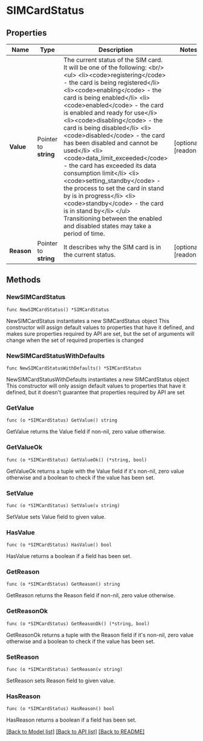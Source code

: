 # SIMCardStatus

## Properties

Name | Type | Description | Notes
------------ | ------------- | ------------- | -------------
**Value** | Pointer to **string** | The current status of the SIM card. It will be one of the following: &lt;br/&gt; &lt;ul&gt;  &lt;li&gt;&lt;code&gt;registering&lt;/code&gt; - the card is being registered&lt;/li&gt;  &lt;li&gt;&lt;code&gt;enabling&lt;/code&gt; - the card is being enabled&lt;/li&gt;  &lt;li&gt;&lt;code&gt;enabled&lt;/code&gt; - the card is enabled and ready for use&lt;/li&gt;  &lt;li&gt;&lt;code&gt;disabling&lt;/code&gt; - the card is being disabled&lt;/li&gt;  &lt;li&gt;&lt;code&gt;disabled&lt;/code&gt; - the card has been disabled and cannot be used&lt;/li&gt;  &lt;li&gt;&lt;code&gt;data_limit_exceeded&lt;/code&gt; - the card has exceeded its data consumption limit&lt;/li&gt;  &lt;li&gt;&lt;code&gt;setting_standby&lt;/code&gt; - the process to set the card in stand by is in progress&lt;/li&gt;  &lt;li&gt;&lt;code&gt;standby&lt;/code&gt; - the card is in stand by&lt;/li&gt; &lt;/ul&gt; Transitioning between the enabled and disabled states may take a period of time.  | [optional] [readonly] 
**Reason** | Pointer to **string** | It describes why the SIM card is in the current status. | [optional] [readonly] 

## Methods

### NewSIMCardStatus

`func NewSIMCardStatus() *SIMCardStatus`

NewSIMCardStatus instantiates a new SIMCardStatus object
This constructor will assign default values to properties that have it defined,
and makes sure properties required by API are set, but the set of arguments
will change when the set of required properties is changed

### NewSIMCardStatusWithDefaults

`func NewSIMCardStatusWithDefaults() *SIMCardStatus`

NewSIMCardStatusWithDefaults instantiates a new SIMCardStatus object
This constructor will only assign default values to properties that have it defined,
but it doesn't guarantee that properties required by API are set

### GetValue

`func (o *SIMCardStatus) GetValue() string`

GetValue returns the Value field if non-nil, zero value otherwise.

### GetValueOk

`func (o *SIMCardStatus) GetValueOk() (*string, bool)`

GetValueOk returns a tuple with the Value field if it's non-nil, zero value otherwise
and a boolean to check if the value has been set.

### SetValue

`func (o *SIMCardStatus) SetValue(v string)`

SetValue sets Value field to given value.

### HasValue

`func (o *SIMCardStatus) HasValue() bool`

HasValue returns a boolean if a field has been set.

### GetReason

`func (o *SIMCardStatus) GetReason() string`

GetReason returns the Reason field if non-nil, zero value otherwise.

### GetReasonOk

`func (o *SIMCardStatus) GetReasonOk() (*string, bool)`

GetReasonOk returns a tuple with the Reason field if it's non-nil, zero value otherwise
and a boolean to check if the value has been set.

### SetReason

`func (o *SIMCardStatus) SetReason(v string)`

SetReason sets Reason field to given value.

### HasReason

`func (o *SIMCardStatus) HasReason() bool`

HasReason returns a boolean if a field has been set.


[[Back to Model list]](../README.md#documentation-for-models) [[Back to API list]](../README.md#documentation-for-api-endpoints) [[Back to README]](../README.md)


